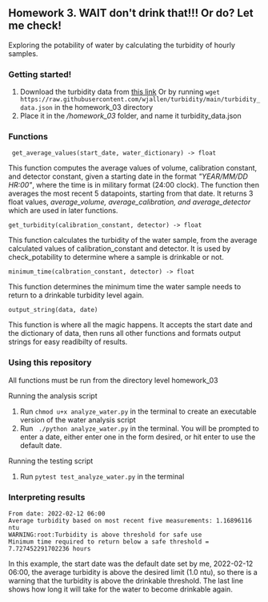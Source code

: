 ## Homework 3. WAIT don't drink that!!! Or do? Let me check! 
Exploring the potability of water by calculating the turbidity of hourly samples. 

### Getting started! 
1. Download the turbidity data from [this link](https://raw.githubusercontent.com/wjallen/turbidity/main/turbidity_data.json)
     Or by running 
     ``` wget https://raw.githubusercontent.com/wjallen/turbidity/main/turbidity_data.json ``` in the homework_03 directory 
3. Place it in the */homework_03* folder, and name it turbidity_data.json 

### Functions

     get_average_values(start_date, water_dictionary) -> float
This function computes the average values of volume, calibration constant, and detector constant, given a starting date in the format  *"YEAR/MM/DD HR:00"*, where the time is in military format (24:00 clock).
The function then averages the most recent 5 datapoints, starting from that date. It returns 3 float values, *average_volume, average_calibration, and average_detector* which are used in later functions. 


    get_turbidity(calibration_constant, detector) -> float
This function calculates the turbidity of the water sample, from the average calculated values of calibration_constant and detector. It is used by check_potability to determine where a sample is drinkable or not. 

    minimum_time(calbration_constant, detector) -> float
This function determines the minimum time the water sample needs to return to a drinkable turbidity level again. 

    output_string(data, date)
This function is where all the magic happens. It accepts the start date and the dictionary of data, then runs all other functions and formats output strings for easy readibilty of results. 
### Using this repository 
All functions must be run from the directory level homework_03

Running the analysis script
1. Run `chmod u+x analyze_water.py` in the terminal to create an executable version of the water analysis script 
2. Run ` ./python analyze_water.py` in the terminal. You will be prompted to enter a date, either enter one in the form desired, or hit enter to use the default date.

Running the testing script
1. Run `pytest test_analyze_water.py` in the terminal


### Interpreting results 

    From date: 2022-02-12 06:00 
    Average turbidity based on most recent five measurements: 1.16896116 ntu
    WARNING:root:Turbidity is above threshold for safe use
    Minimum time required to return below a safe threshold = 7.727452291702236 hours 

In this example, the start date was the default date set by me, 2022-02-12 06:00,
the average turbidity is above the desired limit (1.0 ntu), so there is a warning that the turbidity is above the drinkable threshold. 
The last line shows how long it will take for the water to become drinkable again. 
